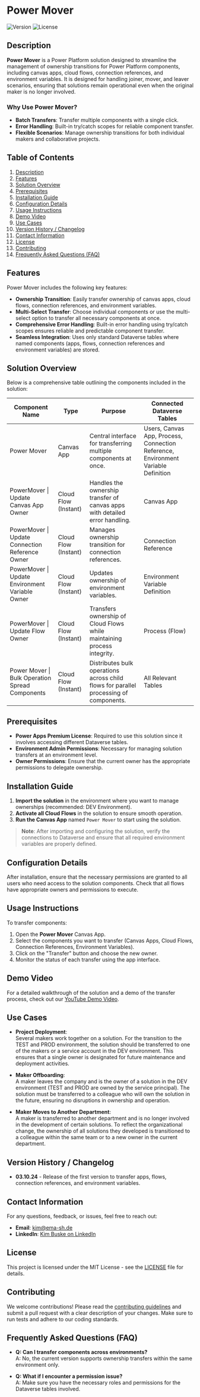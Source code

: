 # Power Mover

![Version](https://img.shields.io/badge/version-1.0-blue) ![License](https://img.shields.io/badge/license-MIT-green)

## Description
**Power Mover** is a Power Platform solution designed to streamline the management of ownership transitions for Power Platform components, including canvas apps, cloud flows, connection references, and environment variables. It is designed for handling joiner, mover, and leaver scenarios, ensuring that solutions remain operational even when the original maker is no longer involved.

### Why Use Power Mover?
- **Batch Transfers**: Transfer multiple components with a single click.
- **Error Handling**: Built-in try/catch scopes for reliable component transfer.
- **Flexible Scenarios**: Manage ownership transitions for both individual makers and collaborative projects.

## Table of Contents
1. [Description](#description)
2. [Features](#features)
3. [Solution Overview](#solution-overview)
4. [Prerequisites](#prerequisites)
5. [Installation Guide](#installation-guide)
6. [Configuration Details](#configuration-details)
7. [Usage Instructions](#usage-instructions)
8. [Demo Video](#demo-video)
9. [Use Cases](#use-cases)
10. [Version History / Changelog](#version-history--changelog)
11. [Contact Information](#contact-information)
12. [License](#license)
13. [Contributing](#contributing)
14. [Frequently Asked Questions (FAQ)](#frequently-asked-questions-faq)

## Features
Power Mover includes the following key features:

- **Ownership Transition**: Easily transfer ownership of canvas apps, cloud flows, connection references, and environment variables.
- **Multi-Select Transfer**: Choose individual components or use the multi-select option to transfer all necessary components at once.
- **Comprehensive Error Handling**: Built-in error handling using try/catch scopes ensures reliable and predictable component transfer.
- **Seamless Integration**: Uses only standard Dataverse tables where named components (apps, flows, connection references and environment variables) are stored.

## Solution Overview
Below is a comprehensive table outlining the components included in the solution:

| **Component Name**                                 | **Type**                  | **Purpose**                                                                                                         | **Connected Dataverse Tables**                        |
|----------------------------------------------------|--------------------------|--------------------------------------------------------------------------------------------------------------------|------------------------------------------------------|
| Power Mover                                        | Canvas App               | Central interface for transferring multiple components at once.                                                    | Users, Canvas App, Process, Connection Reference, Environment Variable Definition |
| PowerMover \| Update Canvas App Owner              | Cloud Flow (Instant)     | Handles the ownership transfer of canvas apps with detailed error handling.                                        | Canvas App                                           |
| PowerMover \| Update Connection Reference Owner    | Cloud Flow (Instant)     | Manages ownership transition for connection references.                                                            | Connection Reference                                 |
| PowerMover \| Update Environment Variable Owner    | Cloud Flow (Instant)     | Updates ownership of environment variables.                                                                         | Environment Variable Definition                      |
| PowerMover \| Update Flow Owner                    | Cloud Flow (Instant)     | Transfers ownership of Cloud Flows while maintaining process integrity.                                             | Process (Flow)                                       |
| Power Mover \| Bulk Operation Spread Components    | Cloud Flow (Instant)     | Distributes bulk operations across child flows for parallel processing of components.                              | All Relevant Tables                                  |

## Prerequisites
- **Power Apps Premium License**: Required to use this solution since it involves accessing different Dataverse tables.
- **Environment Admin Permissions**: Necessary for managing solution transfers at an environment level.
- **Owner Permissions**: Ensure that the current owner has the appropriate permissions to delegate ownership.

## Installation Guide
1. **Import the solution** in the environment where you want to manage ownerships (recommended: DEV Environment).
2. **Activate all Cloud Flows** in the solution to ensure smooth operation.
3. **Run the Canvas App** named `Power Mover` to start using the solution.
   
> **Note**: After importing and configuring the solution, verify the connections to Dataverse and ensure that all required environment variables are properly defined.

## Configuration Details
After installation, ensure that the necessary permissions are granted to all users who need access to the solution components. Check that all flows have appropriate owners and permissions to execute.

## Usage Instructions
To transfer components:
1. Open the **Power Mover** Canvas App.
2. Select the components you want to transfer (Canvas Apps, Cloud Flows, Connection References, Environment Variables).
3. Click on the "Transfer" button and choose the new owner.
4. Monitor the status of each transfer using the app interface.

## Demo Video
For a detailed walkthrough of the solution and a demo of the transfer process, check out our [YouTube Demo Video](https://www.youtube.com/watch?v=YOUR_VIDEO_LINK).

## Use Cases
- **Project Deployment**:  
  Several makers work together on a solution. For the transition to the TEST and PROD environment, the solution should be transferred to one of the makers or a service account in the DEV environment. This ensures that a single owner is designated for future maintenance and deployment activities.
  
- **Maker Offboarding**:  
  A maker leaves the company and is the owner of a solution in the DEV environment (TEST and PROD are owned by the service principal). The solution must be transferred to a colleague who will own the solution in the future, ensuring no disruptions in ownership and operation.
  
- **Maker Moves to Another Department**:  
  A maker is transferred to another department and is no longer involved in the development of certain solutions. To reflect the organizational change, the ownership of all solutions they developed is transitioned to a colleague within the same team or to a new owner in the current department.

## Version History / Changelog
- **03.10.24** - Release of the first version to transfer apps, flows, connection references, and environment variables.

## Contact Information
For any questions, feedback, or issues, feel free to reach out:

- **Email**: [kim@ema-sh.de](mailto:kim@ema-sh.de)
- **LinkedIn**: [Kim Buske on LinkedIn](https://www.linkedin.com/in/kim-buske/)

## License
This project is licensed under the MIT License - see the [LICENSE](LICENSE) file for details.

## Contributing
We welcome contributions! Please read the [contributing guidelines](CONTRIBUTING.md) and submit a pull request with a clear description of your changes. Make sure to run tests and adhere to our coding standards.

## Frequently Asked Questions (FAQ)
- **Q: Can I transfer components across environments?**  
  A: No, the current version supports ownership transfers within the same environment only.
  
- **Q: What if I encounter a permission issue?**  
  A: Make sure you have the necessary roles and permissions for the Dataverse tables involved.
